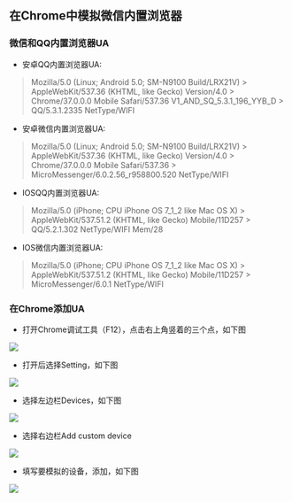## 在Chrome中模拟微信内置浏览器

### 微信和QQ内置浏览器UA

- 安卓QQ内置浏览器UA:
> Mozilla/5.0 (Linux; Android 5.0; SM-N9100 Build/LRX21V) > AppleWebKit/537.36 (KHTML, like Gecko) Version/4.0 > Chrome/37.0.0.0 Mobile Safari/537.36 V1_AND_SQ_5.3.1_196_YYB_D > QQ/5.3.1.2335 NetType/WIFI

- 安卓微信内置浏览器UA:
> Mozilla/5.0 (Linux; Android 5.0; SM-N9100 Build/LRX21V) > AppleWebKit/537.36 (KHTML, like Gecko) Version/4.0 > Chrome/37.0.0.0 Mobile Safari/537.36 > MicroMessenger/6.0.2.56_r958800.520 NetType/WIFI

- IOSQQ内置浏览器UA:
> Mozilla/5.0 (iPhone; CPU iPhone OS 7_1_2 like Mac OS X) > AppleWebKit/537.51.2 (KHTML, like Gecko) Mobile/11D257 > QQ/5.2.1.302 NetType/WIFI Mem/28

- IOS微信内置浏览器UA:
> Mozilla/5.0 (iPhone; CPU iPhone OS 7_1_2 like Mac OS X) > AppleWebKit/537.51.2 (KHTML, like Gecko) Mobile/11D257 > MicroMessenger/6.0.1 NetType/WIFI

### 在Chrome添加UA

- 打开Chrome调试工具（F12），点击右上角竖着的三个点，如下图

![](http://ww3.sinaimg.cn/large/6aedb651gw1fazm90jatmj20bc09ggof.jpg)

- 打开后选择Setting，如下图

![](http://ww1.sinaimg.cn/large/6aedb651gw1fazma2xwtqj206n06ewew.jpg)

- 选择左边栏Devices，如下图

![](http://ww2.sinaimg.cn/large/6aedb651gw1fazmcukbx4j20b30a4752.jpg)

- 选择右边栏Add custom device

![](http://ww2.sinaimg.cn/large/6aedb651gw1fazmcukbx4j20b30a4752.jpg)

- 填写要模拟的设备，添加，如下图

![](http://ww4.sinaimg.cn/large/6aedb651gw1fazmhu5yg4j20br06v74o.jpg)
